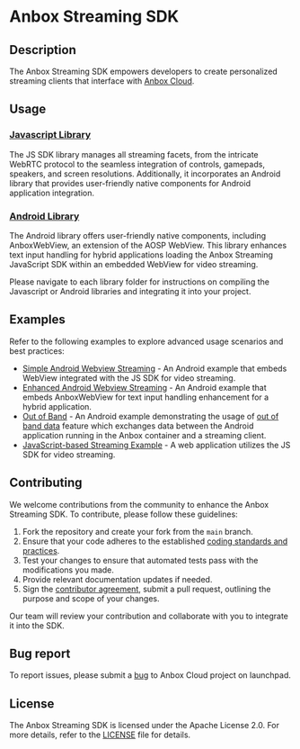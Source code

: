 # Anbox Streaming SDK

## Description

The Anbox Streaming SDK empowers developers to create personalized streaming clients that interface with [Anbox Cloud](https://anbox-cloud.io/).

## Usage

### [Javascript Library](js)



The JS SDK library manages all streaming facets, from the intricate WebRTC protocol to the seamless integration of controls, gamepads, speakers, and screen resolutions. Additionally, it incorporates an Android library that provides user-friendly native components for Android application integration.

### [Android Library](android/anbox_streaming_sdk)

The Android library offers user-friendly native components, including AnboxWebView, an extension of the AOSP WebView. This library enhances text input handling for hybrid applications loading the Anbox Streaming JavaScript SDK within an embedded WebView for video streaming.

Please navigate to each library folder for instructions on compiling the Javascript or Android libraries and integrating it into your project.

## Examples

Refer to the following examples to explore advanced usage scenarios and best practices:

* [Simple Android Webview Streaming](examples/android/webview_streaming) - An Android example that embeds WebView integrated with the JS SDK for video streaming.
* [Enhanced Android Webview Streaming](examples/android/enhanced_webview_streaming) - An Android example that embeds AnboxWebView for text input handling enhancement for a hybrid application.
* [Out of Band](examples/android/out_of_band_v2) - An Android example demonstrating the usage of [out of band data](https://anbox-cloud.io/docs/howto/stream/oob-data#oob-v2) feature which exchanges data between the Android application running in the Anbox container and a streaming client.
* [JavaScript-based Streaming Example](examples/js) - A web application utilizes the JS SDK for video streaming.

## Contributing

We welcome contributions from the community to enhance the Anbox Streaming SDK. To contribute, please follow these guidelines:

1. Fork the repository and create your fork from the `main` branch.
2. Ensure that your code adheres to the established [coding standards and practices](https://ubuntu.com/community/ethos/code-of-conduct).
3. Test your changes to ensure that automated tests pass with the modifications you made.
4. Provide relevant documentation updates if needed.
5. Sign the [contributor agreement](https://ubuntu.com/legal/contributors), submit a pull request, outlining the purpose and scope of your changes.

Our team will review your contribution and collaborate with you to integrate it into the SDK.

## Bug report

To report issues, please submit a [bug](https://bugs.launchpad.net/anbox-cloud/+filebug) to Anbox Cloud project on launchpad.

## License

The Anbox Streaming SDK is licensed under the Apache License 2.0. For more details, refer to the [LICENSE](LICENSE) file for details.

